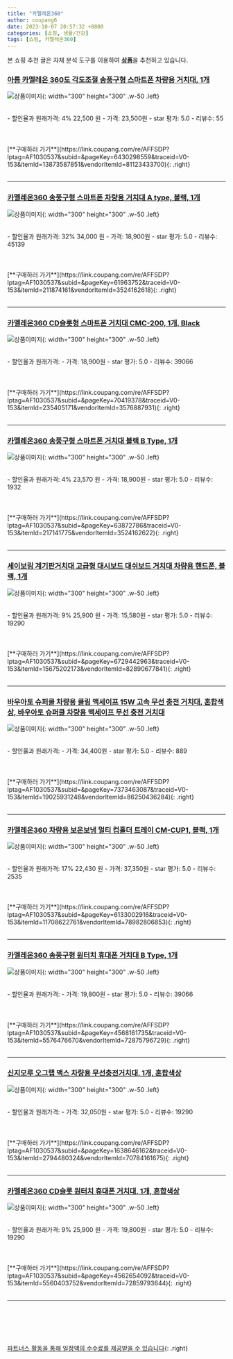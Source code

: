 ```yaml
---
title: "카멜레온360"
author: coupang6
date: 2023-10-07 20:57:32 +0800
categories: [쇼핑, 생활/건강]
tags: [쇼핑, 카멜레온360]
---
```


본 쇼핑 추천 글은 자체 분석 도구를 이용하여 [**상품**](https://link.coupang.com/a/bao1ui)을 추천하고 있습니다.

### [아름 카멜레온 360도 각도조절 송풍구형 스마트폰 차량용 거치대, 1개](https://link.coupang.com/re/AFFSDP?lptag=AF1030537&subid=&pageKey=6430298559&traceid=V0-153&itemId=13873587851&vendorItemId=81123433700)

![상품이미지](https://thumbnail6.coupangcdn.com/thumbnails/remote/230x230ex/image/vendor_inventory/14ff/36a2f8aa9c49bc6c804ab44fe73b4cf00fc722b61bea76c25a8df324d6e7.png){: width="300" height="300" .w-50 .left}


<br>
- 할인율과 원래가격: 4%  22,500   원
- 가격: 23,500원
- star 평가: 5.0
- 리뷰수: 55
<br>
<br>
<br>
<br>
[**구매하러 가기**](https://link.coupang.com/re/AFFSDP?lptag=AF1030537&subid=&pageKey=6430298559&traceid=V0-153&itemId=13873587851&vendorItemId=81123433700){: .right}
<br>
<br>

---

### [카멜레온360 송풍구형 스마트폰 차량용 거치대 A type, 블랙, 1개](https://link.coupang.com/re/AFFSDP?lptag=AF1030537&subid=&pageKey=61963752&traceid=V0-153&itemId=211874161&vendorItemId=3524162618)

![상품이미지](https://thumbnail7.coupangcdn.com/thumbnails/remote/230x230ex/image/retail/images/4280921866277919-ca1c46f0-e6bb-4949-8288-ecea345ac047.jpg){: width="300" height="300" .w-50 .left}


<br>
- 할인율과 원래가격: 32%  34,000   원
- 가격: 18,900원
- star 평가: 5.0
- 리뷰수: 45139
<br>
<br>
<br>
<br>
[**구매하러 가기**](https://link.coupang.com/re/AFFSDP?lptag=AF1030537&subid=&pageKey=61963752&traceid=V0-153&itemId=211874161&vendorItemId=3524162618){: .right}
<br>
<br>

---

### [카멜레온360 CD슬롯형 스마트폰 거치대 CMC-200, 1개, Black](https://link.coupang.com/re/AFFSDP?lptag=AF1030537&subid=&pageKey=70419378&traceid=V0-153&itemId=235405171&vendorItemId=3576887931)

![상품이미지](https://thumbnail10.coupangcdn.com/thumbnails/remote/230x230ex/image/product/image/vendoritem/2019/05/03/3576887931/9792ae06-5130-46dc-92b5-1399ebaf769e.jpg){: width="300" height="300" .w-50 .left}


<br>
- 할인율과 원래가격: 
- 가격: 18,900원
- star 평가: 5.0
- 리뷰수: 39066
<br>
<br>
<br>
<br>
[**구매하러 가기**](https://link.coupang.com/re/AFFSDP?lptag=AF1030537&subid=&pageKey=70419378&traceid=V0-153&itemId=235405171&vendorItemId=3576887931){: .right}
<br>
<br>

---

### [카멜레온360 송풍구형 스마트폰 거치대 블랙 B Type, 1개](https://link.coupang.com/re/AFFSDP?lptag=AF1030537&subid=&pageKey=63872786&traceid=V0-153&itemId=217141775&vendorItemId=3524162622)

![상품이미지](https://thumbnail10.coupangcdn.com/thumbnails/remote/230x230ex/image/retail/images/2018/02/02/10/6/da803b9a-3809-4ffb-929a-c47d1b741a50.jpg){: width="300" height="300" .w-50 .left}


<br>
- 할인율과 원래가격: 4%  23,570   원
- 가격: 18,900원
- star 평가: 5.0
- 리뷰수: 1932
<br>
<br>
<br>
<br>
[**구매하러 가기**](https://link.coupang.com/re/AFFSDP?lptag=AF1030537&subid=&pageKey=63872786&traceid=V0-153&itemId=217141775&vendorItemId=3524162622){: .right}
<br>
<br>

---

### [세이보링 계기판거치대 고급형 대시보드 대쉬보드 거치대 차량용 핸드폰, 블랙, 1개](https://link.coupang.com/re/AFFSDP?lptag=AF1030537&subid=&pageKey=6729442963&traceid=V0-153&itemId=15675202173&vendorItemId=82890677841)

![상품이미지](https://thumbnail10.coupangcdn.com/thumbnails/remote/230x230ex/image/vendor_inventory/d6f1/d63be7a2fe586182e4a52f025ff9807df756316076d0cb6da03c318e878b.jpg){: width="300" height="300" .w-50 .left}


<br>
- 할인율과 원래가격: 9%  25,900   원
- 가격: 15,580원
- star 평가: 5.0
- 리뷰수: 19290
<br>
<br>
<br>
<br>
[**구매하러 가기**](https://link.coupang.com/re/AFFSDP?lptag=AF1030537&subid=&pageKey=6729442963&traceid=V0-153&itemId=15675202173&vendorItemId=82890677841){: .right}
<br>
<br>

---

### [바우아토 슈퍼쿨 차량용 쿨링 맥세이프 15W 고속 무선 충전 거치대, 혼합색상, 바우아토 슈퍼쿨 차량용 맥세이프 무선 충전 거치대](https://link.coupang.com/re/AFFSDP?lptag=AF1030537&subid=&pageKey=7373463087&traceid=V0-153&itemId=19025931248&vendorItemId=86250436284)

![상품이미지](https://thumbnail9.coupangcdn.com/thumbnails/remote/230x230ex/image/vendor_inventory/9daa/ea7fd5f3977411bfd22a2df83cfb5a873fcbd9a197b138f4873aa59d4714.jpg){: width="300" height="300" .w-50 .left}


<br>
- 할인율과 원래가격: 
- 가격: 34,400원
- star 평가: 5.0
- 리뷰수: 889
<br>
<br>
<br>
<br>
[**구매하러 가기**](https://link.coupang.com/re/AFFSDP?lptag=AF1030537&subid=&pageKey=7373463087&traceid=V0-153&itemId=19025931248&vendorItemId=86250436284){: .right}
<br>
<br>

---

### [카멜레온360 차량용 보온보냉 멀티 컵홀더 트레이 CM-CUP1, 블랙, 1개](https://link.coupang.com/re/AFFSDP?lptag=AF1030537&subid=&pageKey=6133002916&traceid=V0-153&itemId=11708622761&vendorItemId=78982806853)

![상품이미지](https://thumbnail9.coupangcdn.com/thumbnails/remote/230x230ex/image/rs_quotation_api/gjt5dbqn/ea65eeaf8e814ac19e6a579c4a893922.jpg){: width="300" height="300" .w-50 .left}


<br>
- 할인율과 원래가격: 17%  22,430   원
- 가격: 37,350원
- star 평가: 5.0
- 리뷰수: 2535
<br>
<br>
<br>
<br>
[**구매하러 가기**](https://link.coupang.com/re/AFFSDP?lptag=AF1030537&subid=&pageKey=6133002916&traceid=V0-153&itemId=11708622761&vendorItemId=78982806853){: .right}
<br>
<br>

---

### [카멜레온360 송풍구형 원터치 휴대폰 거치대 B Type, 1개](https://link.coupang.com/re/AFFSDP?lptag=AF1030537&subid=&pageKey=4568161735&traceid=V0-153&itemId=5576476670&vendorItemId=72875796729)

![상품이미지](https://thumbnail6.coupangcdn.com/thumbnails/remote/230x230ex/image/retail/images/2020/12/08/10/9/f6d44e0b-44ae-499c-b204-ce075de46567.jpg){: width="300" height="300" .w-50 .left}


<br>
- 할인율과 원래가격: 
- 가격: 19,800원
- star 평가: 5.0
- 리뷰수: 39066
<br>
<br>
<br>
<br>
[**구매하러 가기**](https://link.coupang.com/re/AFFSDP?lptag=AF1030537&subid=&pageKey=4568161735&traceid=V0-153&itemId=5576476670&vendorItemId=72875796729){: .right}
<br>
<br>

---

### [신지모루 오그랩 맥스 차량용 무선충전거치대, 1개, 혼합색상](https://link.coupang.com/re/AFFSDP?lptag=AF1030537&subid=&pageKey=1638646162&traceid=V0-153&itemId=2794480324&vendorItemId=70784161675)

![상품이미지](https://thumbnail6.coupangcdn.com/thumbnails/remote/230x230ex/image/retail/images/3782025601006489-0829bd1b-ec6b-46b8-b09b-151063bab4cc.jpg){: width="300" height="300" .w-50 .left}


<br>
- 할인율과 원래가격: 
- 가격: 32,050원
- star 평가: 5.0
- 리뷰수: 19290
<br>
<br>
<br>
<br>
[**구매하러 가기**](https://link.coupang.com/re/AFFSDP?lptag=AF1030537&subid=&pageKey=1638646162&traceid=V0-153&itemId=2794480324&vendorItemId=70784161675){: .right}
<br>
<br>

---

### [카멜레온360 CD슬롯 원터치 휴대폰 거치대, 1개, 혼합색상](https://link.coupang.com/re/AFFSDP?lptag=AF1030537&subid=&pageKey=4562654092&traceid=V0-153&itemId=5560403752&vendorItemId=72859793644)

![상품이미지](https://thumbnail7.coupangcdn.com/thumbnails/remote/230x230ex/image/retail/images/2020/12/07/11/1/db25b84b-20e8-4991-abb6-57719fd3c296.jpg){: width="300" height="300" .w-50 .left}


<br>
- 할인율과 원래가격: 9%  25,900   원
- 가격: 19,800원
- star 평가: 5.0
- 리뷰수: 19290
<br>
<br>
<br>
<br>
[**구매하러 가기**](https://link.coupang.com/re/AFFSDP?lptag=AF1030537&subid=&pageKey=4562654092&traceid=V0-153&itemId=5560403752&vendorItemId=72859793644){: .right}
<br>
<br>

---
<br><br><br><br><br> [파트너스 활동을 통해 일정액의 수수료를 제공받을 수 있습니다](https://link.coupang.com/a/bao1ui){: .right}